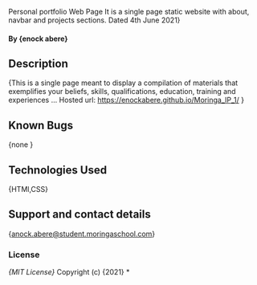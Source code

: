 Personal portfolio Web Page
It is a single page static website with about, navbar and projects sections.
Dated 4th June 2021}
#### By **{enock abere}**
## Description
{This is a single page meant to display a compilation of materials that exemplifies your beliefs, skills, qualifications, education, training and experiences ...
Hosted url: https://enockabere.github.io/Moringa_IP_1/
 }
## Known Bugs
{none }
## Technologies Used
{HTMl,CSS}
## Support and contact details
{anock.abere@student.moringaschool.com}
### License
*{MIT License}*
Copyright (c) {2021} *
